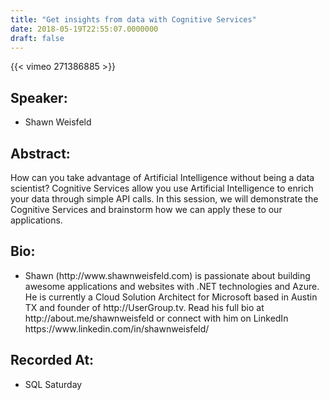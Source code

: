 ```yaml
---
title: "Get insights from data with Cognitive Services"
date: 2018-05-19T22:55:07.0000000
draft: false
---
```


{{< vimeo 271386885 >}}

## Speaker:

 - Shawn Weisfeld

## Abstract:

<p>How can you take advantage of Artificial Intelligence without being a data scientist? Cognitive Services allow you use Artificial Intelligence to enrich your data through simple API calls. In this session, we will demonstrate the Cognitive Services and brainstorm how we can apply these to our applications.</p>

## Bio:

 - <p>Shawn (http://www.shawnweisfeld.com) is passionate about building awesome applications and websites with .NET technologies and Azure. He is currently a Cloud Solution Architect for Microsoft based in Austin TX and founder of http://UserGroup.tv. Read his full bio at http://about.me/shawnweisfeld or connect with him on LinkedIn https://www.linkedin.com/in/shawnweisfeld/</p>

## Recorded At:

 - SQL Saturday

